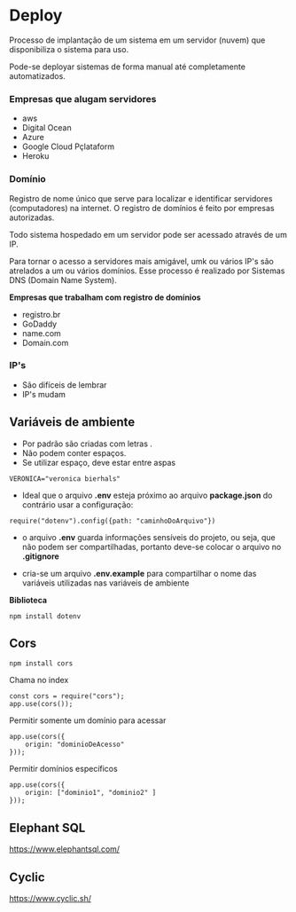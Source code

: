 # Deploy

Processo de implantação de um sistema em um servidor (nuvem) que disponibiliza o sistema para uso.

Pode-se deployar sistemas de forma manual até completamente automatizados.

### Empresas que alugam servidores
* aws
* Digital Ocean
* Azure
* Google Cloud Pçlataform
* Heroku

### Domínio
Registro de nome único que serve para localizar e identificar servidores (computadores) na internet.
O registro de domínios é feito por empresas autorizadas. <br>

Todo sistema hospedado em um servidor pode ser acessado através de um IP. <br>

Para tornar o acesso a servidores mais amigável, umk ou vários IP's são atrelados a um ou vários domínios.
Esse processo é realizado por Sistemas DNS (Domain Name System).

**Empresas que trabalham com registro de domínios** <br>
* registro.br
* GoDaddy
* name.com
* Domain.com

### IP's
* São difíceis de lembrar
* IP's mudam

## Variáveis de ambiente
* Por padrão são criadas com letras .
* Não podem conter espaços.
* Se utilizar espaço, deve estar entre aspas

```
VERONICA="veronica bierhals"
```

* Ideal que o arquivo **.env** esteja próximo ao arquivo **package.json** do contrário usar a configuração:

```
require("dotenv").config({path: "caminhoDoArquivo"})
```

* o arquivo **.env** guarda informações sensíveis do projeto, ou seja, que não podem ser compartilhadas, portanto deve-se colocar o arquivo no **.gitignore**

* cria-se um arquivo **.env.example** para compartilhar o nome das variáveis utilizadas nas variáveis de ambiente

**Biblioteca**
<br>
```
npm install dotenv
```

## Cors
```
npm install cors
```

Chama no index
```
const cors = require("cors");
app.use(cors());
```

Permitir somente um domínio para acessar
```
app.use(cors({
    origin: "dominioDeAcesso"
}));
```
Permitir domínios específicos
```
app.use(cors({
    origin: ["dominio1", "dominio2" ]
}));
```

## Elephant SQL

https://www.elephantsql.com/

## Cyclic
https://www.cyclic.sh/
